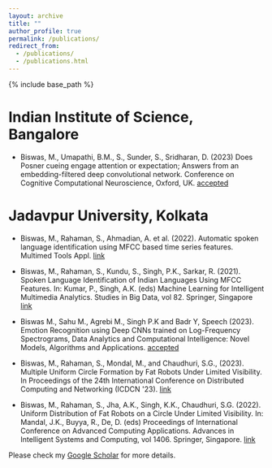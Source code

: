 ```yaml
---
layout: archive
title: ""
author_profile: true
permalink: /publications/
redirect_from: 
  - /publications/
  - /publications.html
---
```

{% include base_path %}

Indian Institute of Science, Bangalore
======

- Biswas, M., Umapathi, B.M., S., Sunder, S., Sridharan, D. (2023) Does Posner cueing engage attention or expectation; Answers from an embedding-filtered deep convolutional network. Conference on Cognitive Computational Neuroscience, Oxford, UK. [accepted](https://2023.ccneuro.org/)



Jadavpur University, Kolkata
======

- Biswas, M., Rahaman, S., Ahmadian, A. et al. (2022). Automatic spoken language identification using MFCC based time series features. Multimed Tools Appl. [link](https://doi.org/10.1007/s11042-021-11439-1)

- Biswas, M., Rahaman, S., Kundu, S., Singh, P.K., Sarkar, R. (2021). Spoken Language Identification of Indian Languages Using MFCC Features. In: Kumar, P., Singh, A.K. (eds) Machine Learning for Intelligent Multimedia Analytics. Studies in Big Data, vol 82. Springer, Singapore [link](https://doi.org/10.1007/978-981-15-9492-2_12)

- Biswas M., Sahu M., Agrebi M., Singh P.K and Badr Y, Speech (2023). Emotion Recognition using Deep CNNs trained on Log-Frequency Spectrograms, Data Analytics and Computational Intelligence: Novel Models, Algorithms and Applications. [accepted](https://easychair.org/cfp/DACI-2023)


- Biswas, M., Rahaman, S., Mondal, M., and Chaudhuri, S.G., (2023). Multiple Uniform Circle Formation by Fat Robots Under Limited Visibility. In Proceedings of the 24th International Conference on Distributed Computing and Networking (ICDCN '23). [link](https://doi.org/10.1145/3571306.3571427)

- Biswas, M., Rahaman, S., Jha, A.K., Singh, K.K., Chaudhuri, S.G. (2022). Uniform Distribution of Fat Robots on a Circle Under Limited Visibility. In: Mandal, J.K., Buyya, R., De, D. (eds) Proceedings of International Conference on Advanced Computing Applications. Advances in Intelligent Systems and Computing, vol 1406. Springer, Singapore. [link](https://doi.org/10.1007/978-981-16-5207-3_54)

Please check my <a href="https://scholar.google.com/citations?user=ZvweIlQAAAAJ&hl=en" target="_top">Google Scholar</a> for more details.
